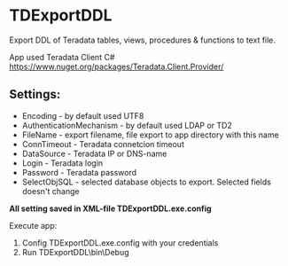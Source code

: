 # TDExportDDL
Export DDL of Teradata tables, views, procedures & functions to text file. 

App used Teradata Client C# https://www.nuget.org/packages/Teradata.Client.Provider/

## Settings:
* Encoding - by default used UTF8
* AuthenticationMechanism - by default used LDAP or TD2 
* FileName - export filename, file export to app directory with this name
* ConnTimeout - Teradata connetcion timeout
* DataSource - Teradata IP or DNS-name
* Login - Teradata login
* Password - Teradata password
* SelectObjSQL - selected database objects to export. Selected fields doesn't change

**All setting saved in XML-file TDExportDDL.exe.config**

Execute app:
1. Config TDExportDDL.exe.config with your credentials
2. Run TDExportDDL\bin\Debug
